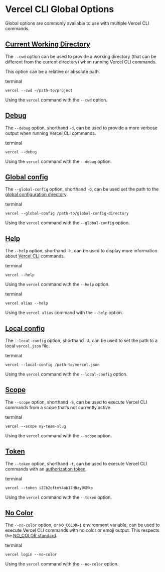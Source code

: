 # Vercel CLI Global Options

Global options are commonly available to use with multiple Vercel CLI commands.

## [Current Working Directory](https://vercel.com/docs/cli/global-options\#current-working-directory)

The `--cwd` option can be used to provide a working directory (that can be different from the current directory) when running Vercel CLI commands.

This option can be a relative or absolute path.

terminal

```code-block_code__isn_V
vercel --cwd ~/path-to/project
```

Using the `vercel` command with the
`--cwd` option.

## [Debug](https://vercel.com/docs/cli/global-options\#debug)

The `--debug` option, shorthand `-d`, can be used to provide a more verbose output when running Vercel CLI commands.

terminal

```code-block_code__isn_V
vercel --debug
```

Using the `vercel` command with the
`--debug` option.

## [Global config](https://vercel.com/docs/cli/global-options\#global-config)

The `--global-config` option, shorthand `-Q`, can be used set the path to the [global configuration directory](https://vercel.com/docs/project-configuration/global-configuration).

terminal

```code-block_code__isn_V
vercel --global-config /path-to/global-config-directory
```

Using the `vercel` command with the
`--global-config` option.

## [Help](https://vercel.com/docs/cli/global-options\#help)

The `--help` option, shorthand `-h`, can be used to display more information about [Vercel CLI](https://vercel.com/cli) commands.

terminal

```code-block_code__isn_V
vercel --help
```

Using the `vercel` command with the
`--help` option.

terminal

```code-block_code__isn_V
vercel alias --help
```

Using the `vercel alias` command with the
`--help` option.

## [Local config](https://vercel.com/docs/cli/global-options\#local-config)

The `--local-config` option, shorthand `-A`, can be used to set the path to a local `vercel.json` file.

terminal

```code-block_code__isn_V
vercel --local-config /path-to/vercel.json
```

Using the `vercel` command with the
`--local-config` option.

## [Scope](https://vercel.com/docs/cli/global-options\#scope)

The `--scope` option, shorthand `-S`, can be used to execute Vercel CLI commands from a scope that’s not currently active.

terminal

```code-block_code__isn_V
vercel --scope my-team-slug
```

Using the `vercel` command with the
`--scope` option.

## [Token](https://vercel.com/docs/cli/global-options\#token)

The `--token` option, shorthand `-t`, can be used to execute Vercel CLI commands with an [authorization token](https://vercel.com/account/tokens).

terminal

```code-block_code__isn_V
vercel --token iZJb2oftmY4ab12HBzyBXMkp
```

Using the `vercel` command with the
`--token` option.

## [No Color](https://vercel.com/docs/cli/global-options\#no-color)

The `--no-color` option, or `NO_COLOR=1` environment variable, can be used to execute Vercel CLI commands with no color or emoji output. This respects the [NO\_COLOR standard](https://no-color.org/).

terminal

```code-block_code__isn_V
vercel login --no-color
```

Using the `vercel` command with the
`--no-color` option.
